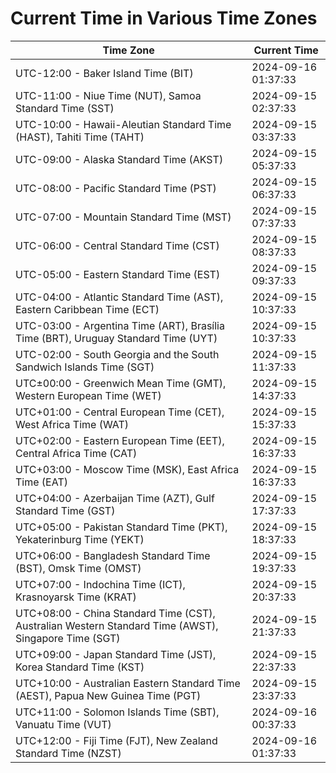 # Current Time in Various Time Zones

| Time Zone | Current Time |
|-----------|--------------|
| UTC-12:00 - Baker Island Time (BIT) | 2024-09-16 01:37:33 |
| UTC-11:00 - Niue Time (NUT), Samoa Standard Time (SST) | 2024-09-15 02:37:33 |
| UTC-10:00 - Hawaii-Aleutian Standard Time (HAST), Tahiti Time (TAHT) | 2024-09-15 03:37:33 |
| UTC-09:00 - Alaska Standard Time (AKST) | 2024-09-15 05:37:33 |
| UTC-08:00 - Pacific Standard Time (PST) | 2024-09-15 06:37:33 |
| UTC-07:00 - Mountain Standard Time (MST) | 2024-09-15 07:37:33 |
| UTC-06:00 - Central Standard Time (CST) | 2024-09-15 08:37:33 |
| UTC-05:00 - Eastern Standard Time (EST) | 2024-09-15 09:37:33 |
| UTC-04:00 - Atlantic Standard Time (AST), Eastern Caribbean Time (ECT) | 2024-09-15 10:37:33 |
| UTC-03:00 - Argentina Time (ART), Brasília Time (BRT), Uruguay Standard Time (UYT) | 2024-09-15 10:37:33 |
| UTC-02:00 - South Georgia and the South Sandwich Islands Time (SGT) | 2024-09-15 11:37:33 |
| UTC±00:00 - Greenwich Mean Time (GMT), Western European Time (WET) | 2024-09-15 14:37:33 |
| UTC+01:00 - Central European Time (CET), West Africa Time (WAT) | 2024-09-15 15:37:33 |
| UTC+02:00 - Eastern European Time (EET), Central Africa Time (CAT) | 2024-09-15 16:37:33 |
| UTC+03:00 - Moscow Time (MSK), East Africa Time (EAT) | 2024-09-15 16:37:33 |
| UTC+04:00 - Azerbaijan Time (AZT), Gulf Standard Time (GST) | 2024-09-15 17:37:33 |
| UTC+05:00 - Pakistan Standard Time (PKT), Yekaterinburg Time (YEKT) | 2024-09-15 18:37:33 |
| UTC+06:00 - Bangladesh Standard Time (BST), Omsk Time (OMST) | 2024-09-15 19:37:33 |
| UTC+07:00 - Indochina Time (ICT), Krasnoyarsk Time (KRAT) | 2024-09-15 20:37:33 |
| UTC+08:00 - China Standard Time (CST), Australian Western Standard Time (AWST), Singapore Time (SGT) | 2024-09-15 21:37:33 |
| UTC+09:00 - Japan Standard Time (JST), Korea Standard Time (KST) | 2024-09-15 22:37:33 |
| UTC+10:00 - Australian Eastern Standard Time (AEST), Papua New Guinea Time (PGT) | 2024-09-15 23:37:33 |
| UTC+11:00 - Solomon Islands Time (SBT), Vanuatu Time (VUT) | 2024-09-16 00:37:33 |
| UTC+12:00 - Fiji Time (FJT), New Zealand Standard Time (NZST) | 2024-09-16 01:37:33 |
